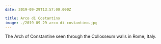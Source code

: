 ```yaml
---
date: 2019-09-29T13:57:00.000Z

title: Arco di Costantino
image: ./2019-09-29-arco-di-costantino.jpg
---
```


The Arch of Constantine seen through the Collosseum walls in Rome, Italy.
